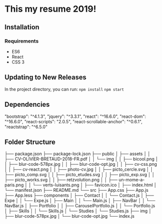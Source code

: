 # This my resume 2019!

## Installation

### Requirements
* ES6
* React
* CSS 3

## Updating to New Releases

In the project directory, you can run:
`npm install` 
`npm start`

##  Dependencies

"bootstrap": "^4.1.3",
"jquery": "^3.3.1",
"react": "^16.6.0",
"react-dom": "^16.6.0",
"react-scripts": "2.0.5",
"react-scrollable-anchor": "^0.6.1",
"reactstrap": "^6.5.0"

## Folder Structure

├── package.json
├── package-lock.json
├── public
│   ├── assets
│   │   ├── CV-OLIVIER-BRETAUD-2018-FR.pdf
│   │   └── img
│   │       ├── bicool.png
│   │       ├── blur-code-578px.jpg
│   │       ├── blur-code-opt.jpg
│   │       ├── cv-css.png
│   │       ├── cv-react.png
│   │       ├── photo-cv.jpg
│   │       ├── picto_cercle.svg
│   │       ├── picto_comp.svg
│   │       ├── picto_etudes.svg
│   │       ├── picto_exp.svg
│   │       ├── picto_works.svg
│   │       ├── retzvolution.png
│   │       ├── un-mome-a-paris.png
│   │       └── verts-luisants.png
│   ├── favicon.ico
│   ├── index.html
│   └── manifest.json
├── README.md
└── src
    ├── App.css
    ├── App.js
    ├── App.less
    ├── components
    │   ├── Contact
    │   │   └── Contact.js
    │   ├── Expe
    │   │   └── Expe.js
    │   ├── Main
    │   │   └── Main.js
    │   ├── NavBar
    │   │   └── NavBar.js
    │   ├── Portfolio
    │   │   ├── CarouselPortfolio.js
    │   │   └── Portfolio.js
    │   ├── Skills
    │   │   └── Skills.js
    │   └── Studies
    │       └── Studies.js
    ├── img
    │   ├── blur-code-578px.jpg
    │   └── blur-code-opt.jpg
    └── index.js